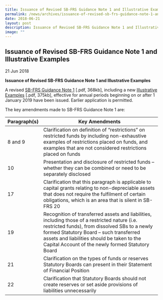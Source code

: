 ```yaml
---
title: Issuance of Revised SB-FRS Guidance Note 1 and Illustrative Examples
permalink: /news/archives/issuance-of-revised-sb-frs-guidance-note-1-and-illustrative-examples/
date: 2018-06-21
layout: post
description: Issuance of Revised SB-FRS Guidance Note 1 and Illustrative Examples
image: ""
---
```

Issuance of Revised SB-FRS Guidance Note 1 and Illustrative Examples
--------------------------------------------------------------------

21 Jun 2018

**Issuance of Revised SB-FRS Guidance Note 1 and Illustrative Examples**

A revised [SB-FRS Guidance Note 1](/files/Docs/Default%20Source/News/sb-frs-guidance-note-1_final.pdf) \[.pdf, 368kb\], including a new [Illustrative Examples](/files/Docs/Default%20Source/News/illustrative-examples-to-sb-frs-guidance-note-1_final.pdf) \[.pdf, 375kb\], effective for annual periods beginning on or after 1 January 2019 have been issued. Earlier application is permitted.  
  
The key amendments made to SB-FRS Guidance Note 1 are:


| Paragraph(s) | Key Amendments| 
| -------- | -------- | 
| 8 and 9     | Clarification on definition of “restrictions” on restricted funds by including non-exhaustive examples of restrictions placed on funds, and examples that are not considered restrictions placed on funds    | 
| 10     | Presentation and disclosure of restricted funds – whether they can be combined or need to be separately disclosed     | 
| 17     | Clarification that this paragraph is applicable to capital grants relating to non-depreciable assets that does not require the fulfilment of certain obligations, which is an area that is silent in SB-FRS 20     | 
| 19     | Recognition of transferred assets and liabilities, including those of a restricted nature (i.e. restricted funds), from dissolved SBs to a newly formed Statutory Board – such transferred assets and liabilities should be taken to the Capital Account of the newly formed Statutory Board     | 
| 21     | Clarification on the types of funds or reserves Statutory Boards can present in their Statement of Financial Position     | 
| 22    | Clarification that Statutory Boards should not create reserves or set aside provisions of liabilities unnecessarily     | 
